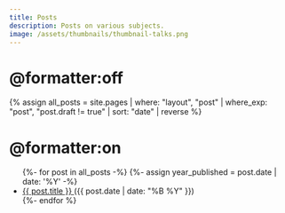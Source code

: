 ```yaml
---
title: Posts
description: Posts on various subjects.
image: /assets/thumbnails/thumbnail-talks.png
---
```


# @formatter:off
{% assign all_posts = site.pages | where: "layout", "post" | where_exp: "post", "post.draft != true" | sort: "date" | reverse %}
# @formatter:on

<ul> 
  {%- for post in all_posts -%}
    {%- assign year_published = post.date | date: '%Y' -%}
      <li>
        <a href="{{ post.url | relative_url }}"> {{ post.title }} </a> ({{ post.date | date: "%B %Y" }}) <br/>
      </li>
  {%- endfor %}
</ul>
